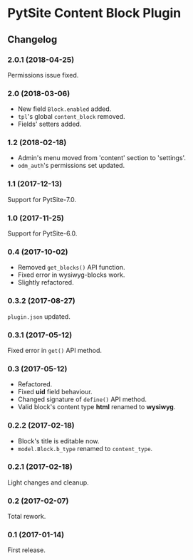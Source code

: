 # PytSite Content Block Plugin


## Changelog


### 2.0.1 (2018-04-25)

Permissions issue fixed.


### 2.0 (2018-03-06)

- New field `Block.enabled` added.
- `tpl`'s global `content_block` removed.
- Fields' setters added.


### 1.2 (2018-02-18)

- Admin's menu moved from 'content' section to 'settings'.
- `odm_auth`'s permissions set updated.


### 1.1 (2017-12-13)

Support for PytSite-7.0.


### 1.0 (2017-11-25)

Support for PytSite-6.0.


### 0.4 (2017-10-02)

- Removed `get_blocks()` API function.
- Fixed error in wysiwyg-blocks work.
- Slightly refactored.


### 0.3.2 (2017-08-27)

`plugin.json` updated.


### 0.3.1 (2017-05-12)

Fixed error in `get()` API method.


### 0.3 (2017-05-12)

- Refactored.
- Fixed **uid** field behaviour. 
- Changed signature of `define()` API method.
- Valid block's content type **html** renamed to **wysiwyg**.


### 0.2.2 (2017-02-18)

- Block's title is editable now.
- `model.Block.b_type` renamed to `content_type`.


### 0.2.1 (2017-02-18)

Light changes and cleanup.


### 0.2 (2017-02-07)

Total rework.


### 0.1 (2017-01-14)

First release.
